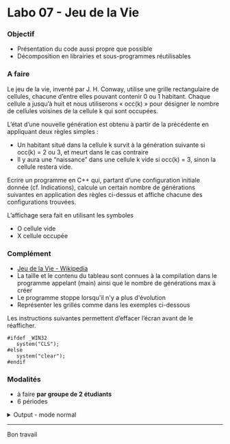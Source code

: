 # Labo 07 - Jeu de la Vie


### Objectif
- Présentation du code aussi propre que possible
- Décomposition en librairies et sous-programmes réutilisables

### A faire
Le jeu de la vie, inventé par J. H. Conway, utilise une grille rectangulaire de cellules, chacune d’entre elles pouvant contenir 0 ou 1 habitant.
Chaque cellule a jusqu’à huit et nous utiliserons « occ(k) » pour désigner le nombre de cellules voisines de la cellule k qui sont occupées.

L’état d’une nouvelle génération est obtenu à partir de la précédente en appliquant deux règles simples :

- Un habitant situé dans la cellule k survit à la génération suivante si occ(k) = 2 ou 3, et meurt dans le cas contraire
- Il y aura une “naissance” dans une cellule k vide si occ(k) = 3, sinon la cellule restera vide.

Ecrire un programme en C++ qui, partant d’une configuration initiale donnée (cf. Indications), calcule un certain nombre de générations suivantes en application des règles ci-dessus et affiche chacune des configurations trouvées.

L’affichage sera fait en utilisant les symboles

- O cellule vide
- X cellule occupée

### Complément

- [Jeu de la Vie - Wikipedia](https://fr.wikipedia.org/wiki/Jeu_de_la_vie)
- La taille et le contenu du tableau sont connues à la compilation dans le programme appelant (main) ainsi que le nombre de générations max à créer
- Le programme stoppe lorsqu'il n'y a plus d'évolution
- Représenter les grilles comme dans les exemples ci-dessous

Les instructions suivantes permettent d’effacer l’écran avant de le réafficher.

~~~
#ifdef _WIN32
   system("CLS");
#else
   system("clear");
#endif
~~~


### Modalités
- à faire **par groupe de 2 étudiants**
- 6 périodes

<details>
<summary>Output - mode normal</summary>

~~~
Ce programme ...

------------------------------
         GENRATION NO 0
------------------------------
     0  1  2  3  4  5  6  7  8
  0  .  .  .  .  .  .  .  .  .
  1  .  .  .  .  .  .  .  .  .
  2  .  .  .  X  X  X  .  .  .
  3  .  .  .  .  X  .  .  .  .
  4  .  .  .  .  X  .  .  .  .
  5  .  .  .  .  X  .  .  .  .
  6  .  .  .  .  .  .  .  .  .
  7  .  .  .  .  .  .  .  .  .
  8  .  .  .  .  .  .  .  .  .

------------------------------
         GENRATION NO 1
------------------------------
     0  1  2  3  4  5  6  7  8
  0  .  .  .  .  .  .  .  .  .
  1  .  .  .  .  X  .  .  .  .
  2  .  .  .  X  X  X  .  .  .
  3  .  .  .  .  .  .  .  .  .
  4  .  .  .  X  X  X  .  .  .
  5  .  .  .  .  .  .  .  .  .
  6  .  .  .  .  .  .  .  .  .
  7  .  .  .  .  .  .  .  .  .
  8  .  .  .  .  .  .  .  .  .

------------------------------
         GENRATION NO 2
------------------------------
     0  1  2  3  4  5  6  7  8
  0  .  .  .  .  .  .  .  .  .
  1  .  .  .  X  X  X  .  .  .
  2  .  .  .  X  X  X  .  .  .
  3  .  .  .  .  .  .  .  .  .
  4  .  .  .  .  X  .  .  .  .
  5  .  .  .  .  X  .  .  .  .
  6  .  .  .  .  .  .  .  .  .
  7  .  .  .  .  .  .  .  .  .
  8  .  .  .  .  .  .  .  .  .

------------------------------
         GENRATION NO 3
------------------------------
     0  1  2  3  4  5  6  7  8
  0  .  .  .  .  X  .  .  .  .
  1  .  .  .  X  .  X  .  .  .
  2  .  .  .  X  .  X  .  .  .
  3  .  .  .  X  .  X  .  .  .
  4  .  .  .  .  .  .  .  .  .
  5  .  .  .  .  .  .  .  .  .
  6  .  .  .  .  .  .  .  .  .
  7  .  .  .  .  .  .  .  .  .
  8  .  .  .  .  .  .  .  .  .

------------------------------
         GENRATION NO 4
------------------------------
     0  1  2  3  4  5  6  7  8
  0  .  .  .  .  X  .  .  .  .
  1  .  .  .  X  .  X  .  .  .
  2  .  .  X  X  .  X  X  .  .
  3  .  .  .  .  .  .  .  .  .
  4  .  .  .  .  .  .  .  .  .
  5  .  .  .  .  .  .  .  .  .
  6  .  .  .  .  .  .  .  .  .
  7  .  .  .  .  .  .  .  .  .
  8  .  .  .  .  .  .  .  .  .

------------------------------
         GENRATION NO 5
------------------------------
     0  1  2  3  4  5  6  7  8
  0  .  .  .  .  X  .  .  .  .
  1  .  .  X  X  .  X  X  .  .
  2  .  .  X  X  .  X  X  .  .
  3  .  .  .  .  .  .  .  .  .
  4  .  .  .  .  .  .  .  .  .
  5  .  .  .  .  .  .  .  .  .
  6  .  .  .  .  .  .  .  .  .
  7  .  .  .  .  .  .  .  .  .
  8  .  .  .  .  .  .  .  .  .

------------------------------
         GENRATION NO 6
------------------------------
     0  1  2  3  4  5  6  7  8
  0  .  .  .  X  X  X  .  .  .
  1  .  .  X  .  .  .  X  .  .
  2  .  .  X  X  .  X  X  .  .
  3  .  .  .  .  .  .  .  .  .
  4  .  .  .  .  .  .  .  .  .
  5  .  .  .  .  .  .  .  .  .
  6  .  .  .  .  .  .  .  .  .
  7  .  .  .  .  .  .  .  .  .
  8  .  .  .  .  .  .  .  .  .
~~~
</details>

---
Bon travail
